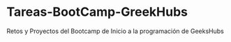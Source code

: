 # Tareas-BootCamp-GreekHubs
Retos y Proyectos del Bootcamp de Inicio a la programación de GeeksHubs
